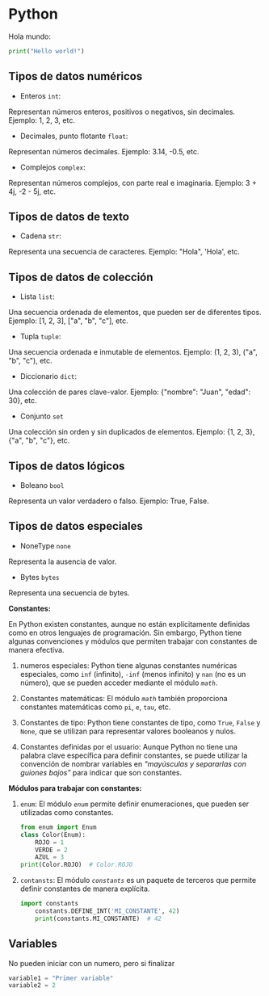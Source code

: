 # Python

Hola mundo:

```py linenums="1" hl_lines="1" title="Codigo hola mundo en python, bloque resaltado"
print("Hello world!")
```

## Tipos de datos numéricos

* Enteros `int`:

Representan números enteros, positivos o negativos, sin decimales. Ejemplo: 1, 2, 3, etc.

* Decimales, punto flotante `float`:

Representan números decimales. Ejemplo: 3.14, -0.5, etc.

* Complejos `complex`:

Representan números complejos, con parte real e imaginaria. Ejemplo: 3 + 4j, -2 - 5j, etc.

## Tipos de datos de texto

* Cadena `str`:

Representa una secuencia de caracteres. Ejemplo: "Hola", 'Hola', etc.

## Tipos de datos de colección

* Lista `list`:

Una secuencia ordenada de elementos, que pueden ser de diferentes tipos. Ejemplo: [1, 2, 3], ["a", "b", "c"], etc.

* Tupla `tuple`:

Una secuencia ordenada e inmutable de elementos. Ejemplo: (1, 2, 3), ("a", "b", "c"), etc.

* Diccionario `dict`:

Una colección de pares clave-valor. Ejemplo: {"nombre": "Juan", "edad": 30}, etc.

* Conjunto `set`

Una colección sin orden y sin duplicados de elementos. Ejemplo: {1, 2, 3}, {"a", "b", "c"}, etc.

## Tipos de datos lógicos

* Boleano `bool`

Representa un valor verdadero o falso. Ejemplo: True, False.

## Tipos de datos especiales

* NoneType `none`

Representa la ausencia de valor.

* Bytes `bytes`

Representa una secuencia de bytes.

**Constantes:**

En Python existen constantes, aunque no están explícitamente definidas como en otros lenguajes de programación. Sin embargo, Python tiene algunas convenciones y módulos que permiten trabajar con constantes de manera efectiva.

1. numeros especiales:
    Python tiene algunas constantes numéricas especiales, como `inf` (infinito), `-inf` (menos infinito) y `nan` (no es un número), que se pueden acceder mediante el módulo *`math`*.

2. Constantes matemáticas:
    El módulo *`math`* también proporciona constantes matemáticas como `pi`, `e`, `tau`, etc.

3. Constantes de tipo:
    Python tiene constantes de tipo, como `True`, `False` y `None`, que se utilizan para representar valores booleanos y nulos.

4. Constantes definidas por el usuario:
    Aunque Python no tiene una palabra clave específica para definir constantes, se puede utilizar la convención de nombrar variables en *"mayúsculas y separarlas con guiones bajos"* para indicar que son constantes.

**Módulos para trabajar con constantes:**

1. ``enum``:
    El módulo *`enum`* permite definir enumeraciones, que pueden ser utilizadas como constantes.

    ```py linenums="1"
    from enum import Enum
    class Color(Enum):
        ROJO = 1
        VERDE = 2
        AZUL = 3
    print(Color.ROJO)  # Color.ROJO
    ```

2. `contansts`:
    El módulo *`constants`* es un paquete de terceros que permite definir constantes de manera explícita.

    ```py linenums="1"
    import constants
        constants.DEFINE_INT('MI_CONSTANTE', 42)
        print(constants.MI_CONSTANTE)  # 42
    ```

## Variables

No pueden iniciar con un numero, pero si finalizar

```py linenums="1"
variable1 = "Primer variable"
variable2 = 2
```
